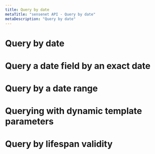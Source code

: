 ```yaml
---
title: Query by date
metaTitle: "sensenet API - Query by date"
metaDescription: "Query by date"
---
```


# Query by date

# Query a date field by an exact date

# Query by a date range

# Querying with dynamic template parameters

# Query by lifespan validity
